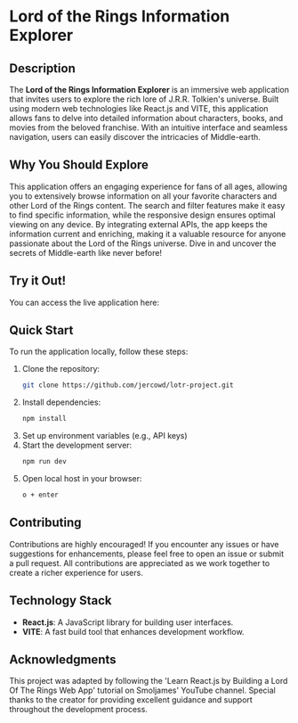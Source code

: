 # Lord of the Rings Information Explorer

## Description

The **Lord of the Rings Information Explorer** is an immersive web application that invites users to explore the rich lore of J.R.R. Tolkien's universe. Built using modern web technologies like React.js and VITE, this application allows fans to delve into detailed information about characters, books, and movies from the beloved franchise. With an intuitive interface and seamless navigation, users can easily discover the intricacies of Middle-earth.

## Why You Should Explore

This application offers an engaging experience for fans of all ages, allowing you to extensively browse information on all your favorite characters and other Lord of the Rings content. The search and filter features make it easy to find specific information, while the responsive design ensures optimal viewing on any device. By integrating external APIs, the app keeps the information current and enriching, making it a valuable resource for anyone passionate about the Lord of the Rings universe. Dive in and uncover the secrets of Middle-earth like never before!

## Try it Out!
You can access the live application here: 

## Quick Start

To run the application locally, follow these steps:

1. Clone the repository:
   ```bash
   git clone https://github.com/jercowd/lotr-project.git
   ```
3. Install dependencies:
   ```bash
   npm install
   ```
5. Set up environment variables (e.g., API keys)
6. Start the development server:
   ```bash
   npm run dev
   ```
8. Open local host in your browser:
   ``` bash
   o + enter
   ```

## Contributing

Contributions are highly encouraged! If you encounter any issues or have suggestions for enhancements, please feel free to open an issue or submit a pull request. All contributions are appreciated as we work together to create a richer experience for users.

## Technology Stack
- **React.js**: A JavaScript library for building user interfaces.
- **VITE**: A fast build tool that enhances development workflow.

## Acknowledgments

This project was adapted by following the 'Learn React.js by Building a Lord Of The Rings Web App' tutorial on Smoljames' YouTube channel. Special thanks to the creator for providing excellent guidance and support throughout the development process.
